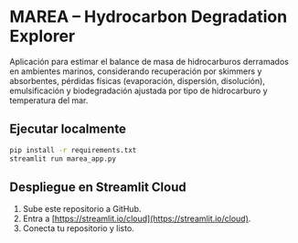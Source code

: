 # MAREA – Hydrocarbon Degradation Explorer

Aplicación para estimar el balance de masa de hidrocarburos derramados en ambientes marinos, considerando recuperación por skimmers y absorbentes, pérdidas físicas (evaporación, dispersión, disolución), emulsificación y biodegradación ajustada por tipo de hidrocarburo y temperatura del mar.

## Ejecutar localmente

```bash
pip install -r requirements.txt
streamlit run marea_app.py
```

## Despliegue en Streamlit Cloud

1. Sube este repositorio a GitHub.
2. Entra a [https://streamlit.io/cloud](https://streamlit.io/cloud).
3. Conecta tu repositorio y listo.